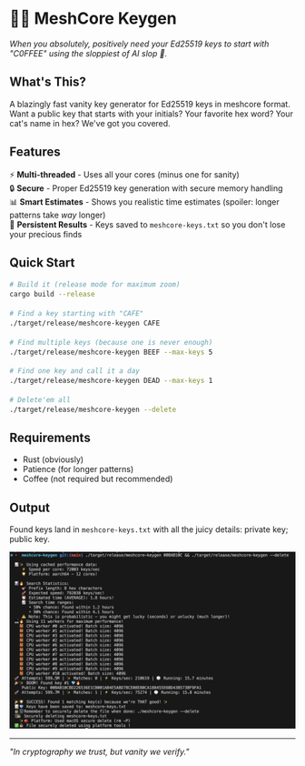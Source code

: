 # 🔑✨ MeshCore Keygen

*When you absolutely, positively need your Ed25519 keys to start with "C0FFEE" using the sloppiest of AI slop 🤖.*

## What's This?

A blazingly fast vanity key generator for Ed25519 keys in meshcore format. Want a public key that starts with your initials? Your favorite hex word? Your cat's name in hex? We've got you covered.

## Features

⚡️ **Multi-threaded** - Uses all your cores (minus one for sanity)  
🔒 **Secure** - Proper Ed25519 key generation with secure memory handling  
📊 **Smart Estimates** - Shows you realistic time estimates (spoiler: longer patterns take *way* longer)  
💾 **Persistent Results** - Keys saved to `meshcore-keys.txt` so you don't lose your precious finds

## Quick Start

```bash
# Build it (release mode for maximum zoom)
cargo build --release

# Find a key starting with "CAFE"
./target/release/meshcore-keygen CAFE

# Find multiple keys (because one is never enough)
./target/release/meshcore-keygen BEEF --max-keys 5

# Find one key and call it a day
./target/release/meshcore-keygen DEAD --max-keys 1

# Delete'em all
./target/release/meshcore-keygen --delete
```

## Requirements

- Rust (obviously)
- Patience (for longer patterns)
- Coffee (not required but recommended)

## Output

Found keys land in `meshcore-keys.txt` with all the juicy details: private key; public key.

![example key found](static/images/example.png)

---

*"In cryptography we trust, but vanity we verify."*
